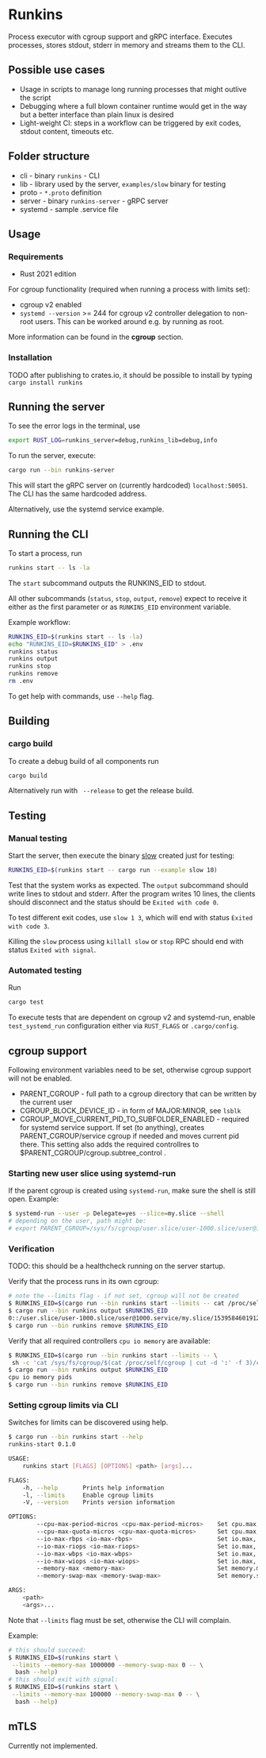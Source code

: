# Runkins

Process executor with cgroup support and gRPC interface. Executes
processes, stores stdout, stderr in memory and streams them to the CLI.

## Possible use cases
* Usage in scripts to manage long running processes that might outlive the script
* Debugging where a full blown container runtime would get in the way but a better interface than plain linux is desired
* Light-weight CI: steps in a workflow can be triggered by exit codes, stdout content, timeouts etc.

## Folder structure
* cli - binary `runkins` - CLI
* lib - library used by the server, `examples/slow` binary for testing
* proto - `*.proto` definition
* server - binary `runkins-server` - gRPC server
* systemd - sample .service file

## Usage
### Requirements
* Rust 2021 edition

For cgroup functionality (required when running a process with limits set):
* cgroup v2 enabled
* `systemd --version` >= 244 for cgroup v2 controller delegation to non-root users. This can be worked around e.g. by running as root.

More information can be found in the **cgroup** section.

### Installation

TODO after publishing to crates.io, it should be possible to install by typing `cargo install runkins`


## Running the server

To see the error logs in the terminal, use
```sh
export RUST_LOG=runkins_server=debug,runkins_lib=debug,info
 ```

To run the server, execute:
```sh
cargo run --bin runkins-server
```
This will start the gRPC server on (currently hardcoded)
`localhost:50051`. The CLI has the same hardcoded address.

Alternatively, use the systemd service example.

## Running the CLI
To start a process, run
```sh
runkins start -- ls -la
```
The `start` subcommand outputs the RUNKINS_EID to stdout.

All other subcommands (`status`, `stop`, `output`, `remove`) expect to receive it
either as the first parameter or as `RUNKINS_EID` environment variable.

Example workflow:
```sh
RUNKINS_EID=$(runkins start -- ls -la)
echo "RUNKINS_EID=$RUNKINS_EID" > .env
runkins status
runkins output
runkins stop
runkins remove
rm .env
```
To get help with commands, use `--help` flag.

## Building

### cargo build
To create a debug build of all components run
```sh
cargo build
```

Alternatively run with ` --release` to get the release build.


## Testing
### Manual testing
Start the server, then execute the binary
[slow](lib/examples/slow.rs) created just for testing:
```sh
RUNKINS_EID=$(runkins start -- cargo run --example slow 10)
```
Test that the system works as expected. The `output` subcommand
should write lines to stdout and stderr. After the program
writes 10 lines, the clients should disconnect and the status
should be `Exited with code 0`.

To test different exit codes,
use `slow 1 3`, which will end with status `Exited with code 3`.

Killing the `slow` process using `killall slow` or `stop` RPC should end with status `Exited with signal`.

### Automated testing
Run
```sh
cargo test
```
To execute tests that are dependent on cgroup v2 and systemd-run, enable `test_systemd_run` configuration
either via `RUST_FLAGS` or `.cargo/config`.

## cgroup support

Following environment variables need to be set, otherwise cgroup support will not be enabled.
* PARENT_CGROUP - full path to a cgroup directory that can be written by the current user
* CGROUP_BLOCK_DEVICE_ID - in form of MAJOR:MINOR, see `lsblk`
* CGROUP_MOVE_CURRENT_PID_TO_SUBFOLDER_ENABLED - required for systemd service support. If set (to anything), creates PARENT_CGROUP/service cgroup if needed and moves current pid there. This setting also adds the required controllres to $PARENT_CGROUP/cgroup.subtree_control .

### Starting new user slice using systemd-run

If the parent cgroup is created using `systemd-run`, make sure the shell is still open. Example:
```sh
$ systemd-run --user -p Delegate=yes --slice=my.slice --shell
# depending on the user, path might be:
# export PARENT_CGROUP=/sys/fs/cgroup/user.slice/user-1000.slice/user@1000.service/my.slice
```

### Verification
TODO: this should be a healthcheck running on the server startup.

Verify that the process runs in its own cgroup:
```sh
# note the --limits flag - if not set, cgroup will not be created
$ RUNKINS_EID=$(cargo run --bin runkins start --limits -- cat /proc/self/cgroup)
$ cargo run --bin runkins output $RUNKINS_EID
0::/user.slice/user-1000.slice/user@1000.service/my.slice/15395846019127741322
$ cargo run --bin runkins remove $RUNKINS_EID
```

Verify that all required controllers `cpu io memory` are available:
```sh
$ RUNKINS_EID=$(cargo run --bin runkins start --limits -- \
 sh -c 'cat /sys/fs/cgroup/$(cat /proc/self/cgroup | cut -d ':' -f 3)/cgroup.controllers')
$ cargo run --bin runkins output $RUNKINS_EID
cpu io memory pids
$ cargo run --bin runkins remove $RUNKINS_EID
```

### Setting cgroup limits via CLI
Switches for limits can be discovered using help.
```sh
$ cargo run --bin runkins start --help
runkins-start 0.1.0

USAGE:
    runkins start [FLAGS] [OPTIONS] <path> [args]...

FLAGS:
    -h, --help       Prints help information
    -l, --limits     Enable cgroup limits
    -V, --version    Prints version information

OPTIONS:
        --cpu-max-period-micros <cpu-max-period-micros>    Set cpu.max, period part, both parts must be set together
        --cpu-max-quota-micros <cpu-max-quota-micros>      Set cpu.max, quota part, both parts must be set together
        --io-max-rbps <io-max-rbps>                        Set io.max, rbps value
        --io-max-riops <io-max-riops>                      Set io.max, riops value
        --io-max-wbps <io-max-wbps>                        Set io.max, wbps value
        --io-max-wiops <io-max-wiops>                      Set io.max, wiops value
        --memory-max <memory-max>                          Set memory.max in bytes
        --memory-swap-max <memory-swap-max>                Set memory.swap.max in bytes

ARGS:
    <path>
    <args>...
```
Note that `--limits` flag must be set, otherwise the CLI will complain.

Example:
```sh
# this should succeed:
$ RUNKINS_EID=$(runkins start \
 --limits --memory-max 1000000 --memory-swap-max 0 -- \
  bash --help)
# this should exit with signal:
$ RUNKINS_EID=$(runkins start \
 --limits --memory-max 100000 --memory-swap-max 0 -- \
  bash --help)
```

## mTLS
Currently not implemented.
